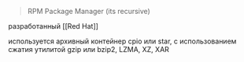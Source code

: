 > RPM Package Manager (its recursive)

разработанный [[Red Hat]]

используется архивный контейнер cpio или star, с использованием сжатия утилитой gzip или bzip2, LZMA, XZ, XAR
 
